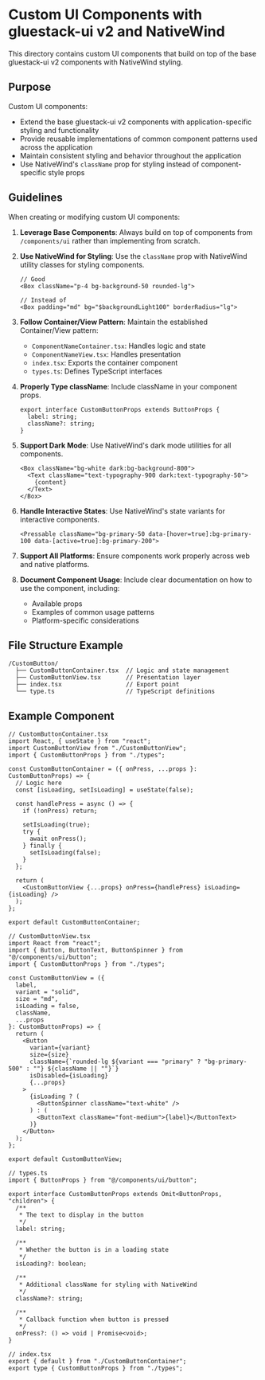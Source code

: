 # Custom UI Components with gluestack-ui v2 and NativeWind

This directory contains custom UI components that build on top of the base gluestack-ui v2 components with NativeWind styling.

## Purpose

Custom UI components:

- Extend the base gluestack-ui v2 components with application-specific styling and functionality
- Provide reusable implementations of common component patterns used across the application
- Maintain consistent styling and behavior throughout the application
- Use NativeWind's `className` prop for styling instead of component-specific style props

## Guidelines

When creating or modifying custom UI components:

1. **Leverage Base Components**: Always build on top of components from `/components/ui` rather than implementing from scratch.

2. **Use NativeWind for Styling**: Use the `className` prop with NativeWind utility classes for styling components.

   ```tsx
   // Good
   <Box className="p-4 bg-background-50 rounded-lg">

   // Instead of
   <Box padding="md" bg="$backgroundLight100" borderRadius="lg">
   ```

3. **Follow Container/View Pattern**: Maintain the established Container/View pattern:

   - `ComponentNameContainer.tsx`: Handles logic and state
   - `ComponentNameView.tsx`: Handles presentation
   - `index.tsx`: Exports the container component
   - `types.ts`: Defines TypeScript interfaces

4. **Properly Type className**: Include className in your component props.

   ```tsx
   export interface CustomButtonProps extends ButtonProps {
     label: string;
     className?: string;
   }
   ```

5. **Support Dark Mode**: Use NativeWind's dark mode utilities for all components.

   ```tsx
   <Box className="bg-white dark:bg-background-800">
     <Text className="text-typography-900 dark:text-typography-50">
       {content}
     </Text>
   </Box>
   ```

6. **Handle Interactive States**: Use NativeWind's state variants for interactive components.

   ```tsx
   <Pressable className="bg-primary-50 data-[hover=true]:bg-primary-100 data-[active=true]:bg-primary-200">
   ```

7. **Support All Platforms**: Ensure components work properly across web and native platforms.

8. **Document Component Usage**: Include clear documentation on how to use the component, including:
   - Available props
   - Examples of common usage patterns
   - Platform-specific considerations

## File Structure Example

```
/CustomButton/
  ├── CustomButtonContainer.tsx  // Logic and state management
  ├── CustomButtonView.tsx       // Presentation layer
  ├── index.tsx                  // Export point
  └── type.ts                    // TypeScript definitions
```

## Example Component

```tsx
// CustomButtonContainer.tsx
import React, { useState } from "react";
import CustomButtonView from "./CustomButtonView";
import { CustomButtonProps } from "./types";

const CustomButtonContainer = ({ onPress, ...props }: CustomButtonProps) => {
  // Logic here
  const [isLoading, setIsLoading] = useState(false);

  const handlePress = async () => {
    if (!onPress) return;

    setIsLoading(true);
    try {
      await onPress();
    } finally {
      setIsLoading(false);
    }
  };

  return (
    <CustomButtonView {...props} onPress={handlePress} isLoading={isLoading} />
  );
};

export default CustomButtonContainer;

// CustomButtonView.tsx
import React from "react";
import { Button, ButtonText, ButtonSpinner } from "@/components/ui/button";
import { CustomButtonProps } from "./types";

const CustomButtonView = ({
  label,
  variant = "solid",
  size = "md",
  isLoading = false,
  className,
  ...props
}: CustomButtonProps) => {
  return (
    <Button
      variant={variant}
      size={size}
      className={`rounded-lg ${variant === "primary" ? "bg-primary-500" : ""} ${className || ""}`}
      isDisabled={isLoading}
      {...props}
    >
      {isLoading ? (
        <ButtonSpinner className="text-white" />
      ) : (
        <ButtonText className="font-medium">{label}</ButtonText>
      )}
    </Button>
  );
};

export default CustomButtonView;

// types.ts
import { ButtonProps } from "@/components/ui/button";

export interface CustomButtonProps extends Omit<ButtonProps, "children"> {
  /**
   * The text to display in the button
   */
  label: string;

  /**
   * Whether the button is in a loading state
   */
  isLoading?: boolean;

  /**
   * Additional className for styling with NativeWind
   */
  className?: string;

  /**
   * Callback function when button is pressed
   */
  onPress?: () => void | Promise<void>;
}

// index.tsx
export { default } from "./CustomButtonContainer";
export type { CustomButtonProps } from "./types";
```
